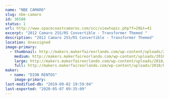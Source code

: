 ```yaml
---
name: "NBE CAMARO"
slug: nbe-camaro
id: 36588
status: 1
url: http://www.spacecoastcamaros.com/scc/viewtopic.php?f=20&t=41
excerpt: "2012 Camaro 2SS/RS Convertible - Transformer Themed "
description: "2012 Camaro 2SS/RS Convertible - Transformer Themed"
location: Unassigned
image-primary:
  - thumbnail: http://makers.makerfaireorlando.com/wp-content/uploads/2018/08/NBECAMARO-150x150.jpg
    medium: http://makers.makerfaireorlando.com/wp-content/uploads/2018/08/NBECAMARO-300x200.jpg
    large: http://makers.makerfaireorlando.com/wp-content/uploads/2018/08/NBECAMARO.jpg
    full: http://makers.makerfaireorlando.com/wp-content/uploads/2018/08/NBECAMARO.jpg
maker:
  - name: "DION RENTOS"
    image-primary: 
last-modified-db: "2019-09-02 19:59:04"
last-exported: "2020-05-07 09:35:09"
---
```

